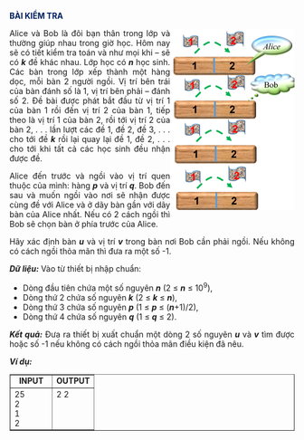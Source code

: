 <div class="problem_description" id="problem_description">
			<p><a name="_Toc435817356"><strong><span style="color:#002060">BÀI </span></strong></a><strong><span style="color:#002060">KIỂM</span></strong><strong><span style="color:#002060"> TRA</span></strong></p>

<p style="text-align:justify"><img src="download.png" style="float:right">Alice và Bob là đôi bạn thân trong lớp và thường giúp nhau trong giờ học. Hôm nay sẽ có tiết kiểm tra toán và như mọi khi – sẽ có <strong><em>k</em></strong> đề khác nhau. Lớp học có <strong><em>n</em></strong> học sinh. Các bàn trong lớp xếp thành một hàng dọc, mỗi bàn 2 người ngồi. Vị trí bên trái của bàn đánh số là 1, vị trí bên phải – đánh số 2. Đề bài được phát bắt đầu từ vị trí 1 của bàn 1 rồi đến vị trí 2 của bàn 1, tiếp theo là vị trí 1 của bàn 2, rồi tới vị trí 2 của bàn 2, . . . lần lượt các đề 1, đề 2, đề 3, . . . cho tới đề <strong><em>k</em></strong> rồi lại quay lại đề 1, đề 2, . . . cho tới khi tất cả các học sinh đều nhận được đề.</p>

<p style="text-align:justify">Alice đến trước và ngồi vào vị trí quen thuộc của mình: hàng <strong><em>p</em></strong> và vị trí <strong><em>q</em></strong>. Bob đến sau và muốn ngồi vào nơi sẽ nhận được cùng đề với Alice và ở dãy bàn gần với dãy bàn của Alice nhất. Nếu có 2 cách ngồi thì Bob sẽ chọn bàn ở phía trước của Alice.</p>

<p style="text-align:justify">Hãy xác định bàn <strong><em>u</em></strong> và vị trí <strong><em>v</em></strong> trong bàn nơi Bob cần phải ngồi. Nếu không có cách ngồi thỏa mãn thì đưa ra một số -1.</p>

<p style="text-align:justify"><strong><em>Dữ liệu:</em></strong> Vào từ thiết bị nhập chuẩn:</p>

<ul>
	<li style="text-align:justify">Dòng đầu tiên chứa một số nguyên <strong><em>n</em></strong> (2 ≤ <strong><em>n</em></strong> ≤ 10<sup>9</sup>),</li>
	<li style="text-align:justify">Dòng thứ 2 chứa số nguyên <strong><em>k</em></strong> (2 ≤ <strong><em>k</em></strong> ≤ <strong><em>n</em></strong>),</li>
	<li style="text-align:justify">Dòng thứ 3 chứa số nguyên <strong><em>p</em></strong> (1 ≤ <strong><em>p</em></strong> ≤ (<strong><em>n</em></strong>+1)/2),</li>
	<li style="text-align:justify">Dòng thứ 4 chứa số nguyên <strong><em>q</em></strong> (1 ≤ <strong><em>q</em></strong> ≤ 2).</li>
</ul>

<p style="text-align:justify"><strong><em>Kết quả:</em></strong> Đưa ra thiết bị xuất chuẩn một dòng 2 số nguyên <strong><em>u</em></strong> và <strong><em>v</em></strong> tìm được hoặc số -1 nếu không có cách ngồi thỏa mãn điều kiện đã nêu.</p>

<p style="text-align:justify"><strong><em>Ví dụ:</em></strong></p>
<table border="1" cellpadding="1" cellspacing="1" style="width:100%">
	<tbody>
		<tr>
			<td style="text-align:center; vertical-align:top; width:50%"><strong>INPUT</strong></td>
			<td style="text-align:center; vertical-align:top; width:50%"><strong>OUTPUT</strong></td>
		</tr>
		<tr>
			<td style="vertical-align:top; width:50%">25<br>
            2<br>
            1<br>
            2
             </td>
			<td style="vertical-align:top; width:50%">2 2</td>
		</tr>
	</tbody>
</table>